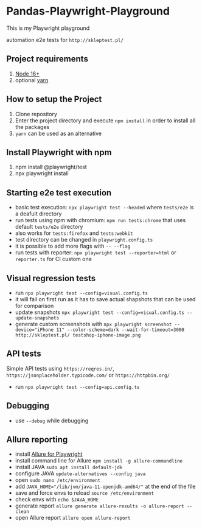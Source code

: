 # Pandas-Playwright-Playground

This is my Playwright playground

automation e2e tests for `http://skleptest.pl/`

## Project requirements

1. [Node 16+](https://nodejs.org/en/docs/)
2. optional [yarn](https://yarnpkg.com/package/doc)

## How to setup the Project

1. Clone repository
2. Enter the project directory and execute `npm install` in order to install all the packages
3. `yarn` can be used as an alternative

## Install Playwright with npm

1. npm install @playwright/test
2. npx playwright install

## Starting e2e test execution

- basic test execution: `npx playwright test --headed` where `tests/e2e` is a deafult directory
- run tests using npm with chromium: `npm run tests:chrome` that uses default `tests/e2e` directory
- also works for `tests:firefox` and `tests:webkit`
- test directory can be changed in `playwright.config.ts`
- it is possible to add more flags with `-- --flag`
- run tests with reporter: `npx playwright test --reporter=html` or `reporter.ts` for CI custom one

## Visual regression tests

- run `npx playwright test --config=visual.config.ts`
- it will fail on first run as it has to save actual shapshots that can be used for comparison
- update snapshots `npx playwright test --config=visual.config.ts --update-snapshots`
- generate custom screenshots with `npx playwright screenshot --device="iPhone 11" --color-scheme=dark --wait-for-timeout=3000 http://skleptest.pl/ testshop-iphone-image.png`

## API tests

Simple API tests using `https://reqres.in/`, `https://jsonplaceholder.typicode.com/` or `https://httpbin.org/`

- run `npx playwright test --config=api.config.ts`

## Debugging

- use `--debug` while debugging

## Allure reporting

- install [Allure for Playwright](https://github.com/allure-framework/allure-js/blob/master/packages/allure-playwright/README.md)
- install command line for Allure `npm install -g allure-commandline`
- install JAVA `sudo apt install default-jdk`
- configure JAVA `update-alternatives --config java`
- open `sudo nano /etc/environment`
- add `JAVA_HOME="/lib/jvm/java-11-openjdk-amd64/"` at the end of the file
- save and force envs to reload `source /etc/environment`
- check envs with `echo $JAVA_HOME`
- generate report `allure generate allure-results -o allure-report --clean`
- open Allure report `allure open allure-report`
